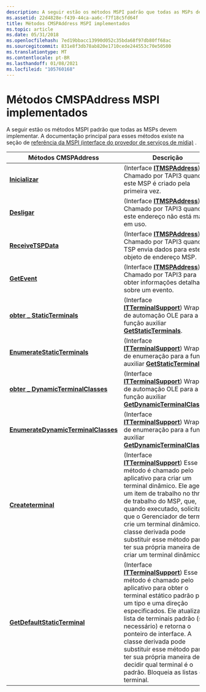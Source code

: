 ```yaml
---
description: A seguir estão os métodos MSPI padrão que todas as MSPs devem implementar. A documentação principal para esses métodos existe na seção de referência da MSPI (interface do provedor de serviços de mídia).
ms.assetid: 22d4828e-f439-44ca-aa6c-f7f18c5fd64f
title: Métodos CMSPAddress MSPI implementados
ms.topic: article
ms.date: 05/31/2018
ms.openlocfilehash: 7ed19bbacc13990d052c35bda68f97db80ff68ac
ms.sourcegitcommit: 831e8f3db78ab820e1710cede244553c70e50500
ms.translationtype: MT
ms.contentlocale: pt-BR
ms.lasthandoff: 01/08/2021
ms.locfileid: "105760168"
---
```

# <a name="cmspaddress-mspi-methods-implemented"></a>Métodos CMSPAddress MSPI implementados

A seguir estão os métodos MSPI padrão que todas as MSPs devem implementar. A documentação principal para esses métodos existe na seção de [referência da MSPI (interface do provedor de serviços de mídia)](media-service-provider-interface-mspi-reference.md) .



| Métodos CMSPAddress                                                                          | Descrição                                                                                                                                                                                                                                                                                                                                                                                        |
|----------------------------------------------------------------------------------------------|----------------------------------------------------------------------------------------------------------------------------------------------------------------------------------------------------------------------------------------------------------------------------------------------------------------------------------------------------------------------------------------------------|
| [**Inicializar**](/windows/desktop/api/msp/nf-msp-itmspaddress-initialize)                                                | (Interface [**ITMSPAddress**](/windows/desktop/api/msp/nn-msp-itmspaddress)) Chamado por TAPI3 quando este MSP é criado pela primeira vez.                                                                                                                                                                                                                                                                                                   |
| [**Desligar**](/windows/desktop/api/msp/nf-msp-itmspaddress-shutdown)                                                    | (Interface [**ITMSPAddress**](/windows/desktop/api/msp/nn-msp-itmspaddress)) Chamado por TAPI3 quando este endereço não está mais em uso.                                                                                                                                                                                                                                                                                         |
| [**ReceiveTSPData**](/windows/desktop/api/msp/nf-msp-itmspaddress-receivetspdata)                                        | (Interface [**ITMSPAddress**](/windows/desktop/api/msp/nn-msp-itmspaddress)) Chamado por TAPI3 quando o TSP envia dados para este objeto de endereço MSP.                                                                                                                                                                                                                                                                               |
| [**GetEvent**](/windows/desktop/api/msp/nf-msp-itmspaddress-getevent)                                                    | (Interface [**ITMSPAddress**](/windows/desktop/api/msp/nn-msp-itmspaddress)) Chamado por TAPI3 para obter informações detalhadas sobre um evento.                                                                                                                                                                                                                                                                                       |
| [**obter \_ StaticTerminals**](/windows/win32/api/tapi3if/nf-tapi3if-itterminalsupport-get_staticterminals)                        | (Interface [**ITTerminalSupport**](/windows/win32/api/tapi3if/nn-tapi3if-itterminalsupport)) Wrapper de automação OLE para a função auxiliar [**GetStaticTerminals**](/windows/desktop/api/Mspaddr/nf-mspaddr-cmspaddress-getstaticterminals).                                                                                                                                                                                                                            |
| [**EnumerateStaticTerminals**](/windows/win32/api/tapi3if/nf-tapi3if-itterminalsupport-enumeratestaticterminals)               | (Interface [**ITTerminalSupport**](/windows/win32/api/tapi3if/nn-tapi3if-itterminalsupport)) Wrapper de enumeração para a função auxiliar [**GetStaticTerminals**](/windows/desktop/api/Mspaddr/nf-mspaddr-cmspaddress-getstaticterminals).                                                                                                                                                                                                                               |
| [**obter \_ DynamicTerminalClasses**](/windows/win32/api/tapi3if/nf-tapi3if-itterminalsupport-get_dynamicterminalclasses)          | (Interface [**ITTerminalSupport**](/windows/win32/api/tapi3if/nn-tapi3if-itterminalsupport)) Wrapper de automação OLE para a função auxiliar [**GetDynamicTerminalClasses**](/windows/desktop/api/Mspaddr/nf-mspaddr-cmspaddress-getdynamicterminalclasses).                                                                                                                                                                                                              |
| [**EnumerateDynamicTerminalClasses**](/windows/win32/api/tapi3if/nf-tapi3if-itterminalsupport-enumeratedynamicterminalclasses) | (Interface [**ITTerminalSupport**](/windows/win32/api/tapi3if/nn-tapi3if-itterminalsupport)) Wrapper de enumeração para a função auxiliar [**GetDynamicTerminalClasses**](/windows/desktop/api/Mspaddr/nf-mspaddr-cmspaddress-getdynamicterminalclasses).                                                                                                                                                                                                                 |
| [**Createterminal**](/windows/win32/api/tapi3if/nf-tapi3if-itterminalsupport-createterminal)                                   | (Interface [**ITTerminalSupport**](/windows/win32/api/tapi3if/nn-tapi3if-itterminalsupport)) Esse método é chamado pelo aplicativo para criar um terminal dinâmico. Ele agenda um item de trabalho no thread de trabalho do MSP, que, quando executado, solicita que o Gerenciador de terminal crie um terminal dinâmico. A classe derivada pode substituir esse método para ter sua própria maneira de criar um terminal dinâmico.                                |
| [**GetDefaultStaticTerminal**](/windows/win32/api/tapi3if/nf-tapi3if-itterminalsupport-getdefaultstaticterminal)               | (Interface [**ITTerminalSupport**](/windows/win32/api/tapi3if/nn-tapi3if-itterminalsupport)) Esse método é chamado pelo aplicativo para obter o terminal estático padrão para um tipo e uma direção especificados. Ele atualiza a lista de terminais padrão (se necessário) e retorna o ponteiro de interface. A classe derivada pode substituir esse método para ter sua própria maneira de decidir qual terminal é o padrão. Bloqueia as listas de terminal. |



 

 

 

